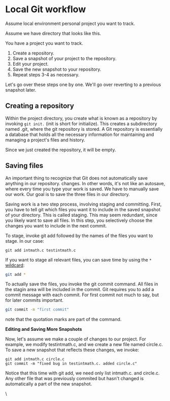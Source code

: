 # Local Git workflow

Assume local environment personal project you want to track.



Assume we have directory that looks like this.

You have a project you want to track.&#x20;



1. Create a repository.
2. Save a snapshot of your project to the repository.&#x20;
3. Edit your project.&#x20;
4. Save the new snapshot to your repository.&#x20;
5. Repeat steps 3-4 as necessary.&#x20;

Let's go over these steps one by one. We'll go over reverting to a previous snapshot later.&#x20;

## Creating a repository

Within the project directory, you create what is known as a repository by invoking `git init.` (init is short for initialize). This creates a subdirectory named .git, where the git repository is stored. A Git repository is essentially a database that holds all the necessary information for maintaining and managing a project's files and history.&#x20;

Since we just created the repository, it will be empty.&#x20;

## Saving files

An important thing to recognize that Git does not automatically save anything in our repository.  changes. In other words, it's not like an autosave, where every time you type your work is saved. We have to manually save our work. Our goal is to save the three files in our directory.

Saving work is a two step process, involving staging and committing. First, you have to tell git which files you want it to include in the saved snapshot of your directory. This is called staging. This may seem redundant, since you likely want to save all files. In this step, you selectively choose the changes you want to include in the next commit.

To stage, invoke git add followed by the names of the files you want to stage. In our case:

```
git add intmath.c testintmath.c
```

If you want to stage all relevant files, you can save time by using the `*` [wildcard](../../the-linux-command-line/useful-command-line-features.md#wildcards):

```bash
git add * 
```

To actually save the files, you invoke the git commit command. All files in the stagin area will be included in the commit. Git requires you to add a commit message with each commit. For first commit not much to say, but for later commits important.&#x20;

```bash
git commit -m "first commit" 
```

note that the quotation marks are part of the command.&#x20;



**Editing and Saving More Snapshots**

Now, let's assume we make a couple of changes to our project. For example, we modify testintmath.c, and we create a new file named circle.c. To save a new snapshot that reflects these changes, we invoke:

```
git add intmath.c circle.c
git commit -m "fixed bug in testintmath.c. added circle.c"
```

Notice that this time with git add, we need only list intmath.c. and circle.c. Any other file that was previously commited but hasn't changed is automatically a part of the new snapshot.&#x20;

















\








